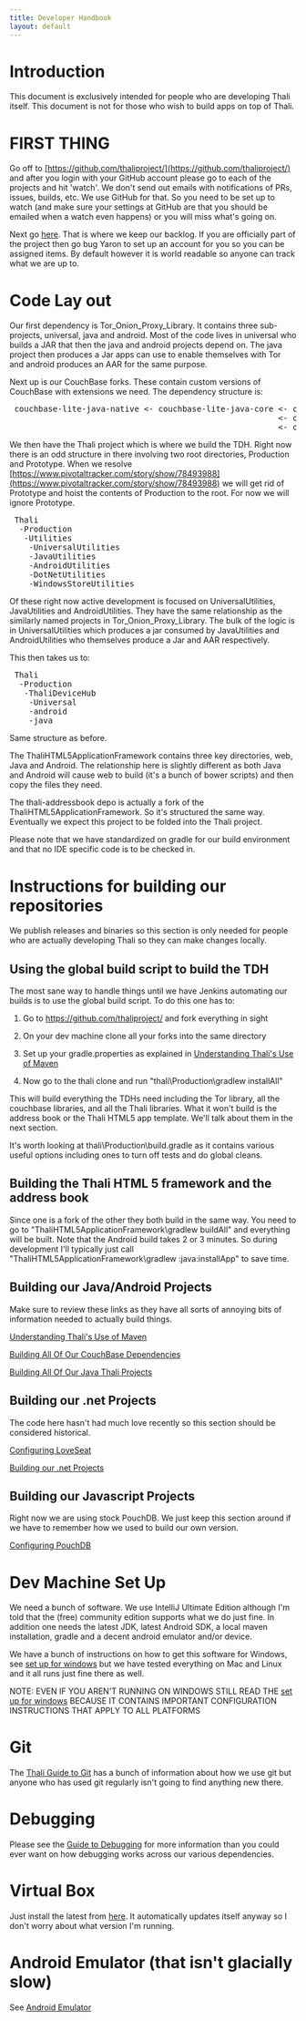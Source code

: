 ```yaml
---
title: Developer Handbook
layout: default
---
```


# Introduction 

This document is exclusively intended for people who are developing Thali itself. This document is not for those who wish to build apps on top of Thali.

# FIRST THING 

Go off to [https://github.com/thaliproject/](https://github.com/thaliproject/) and after you login with your GitHub account please go to each of the projects and hit 'watch'. We don't send out emails with notifications of PRs, issues, builds, etc. We use GitHub for that. So you need to be set up to watch (and make sure your settings at GitHub are that you should be emailed when a watch even happens) or you will miss what's going on.

Next go [here](https://www.pivotaltracker.com/n/projects/1163162). That is where we keep our backlog. If you are officially part of the project then go bug Yaron to set up an account for you so you can be assigned items. By default however it is world readable so anyone can track what we are up to.

# Code Lay out 

Our first dependency is Tor_Onion_Proxy_Library. It contains three sub-projects, universal, java and android. Most of the code lives in universal who builds a JAR that then the java and android projects depend on. The java project then produces a Jar apps can use to enable themselves with Tor and android produces an AAR for the same purpose.

Next up is our CouchBase forks. These contain custom versions of CouchBase with extensions we need. The dependency structure is:

<pre>
 couchbase-lite-java-native <- couchbase-lite-java-core <- couchbase-lite-listener 
                                                        <- couchbase-lite-java
                                                        <- couchbase-lite-android
</pre>


We then have the Thali project which is where we build the TDH. Right now there is an odd structure in there involving two root directories, Production and Prototype. When we resolve [https://www.pivotaltracker.com/story/show/78493988](https://www.pivotaltracker.com/story/show/78493988) we will get rid of Prototype and hoist the contents of Production to the root. For now we will ignore Prototype.

<pre>
 Thali
  -Production
   -Utilities
    -UniversalUtilities
    -JavaUtilities
    -AndroidUtilities
    -DotNetUtilities
    -WindowsStoreUtilities
</pre>

Of these right now active development is focused on UniversalUtilities, JavaUtilities and AndroidUtilities. They have the same relationship as the similarly named projects in Tor_Onion_Proxy_Library. The bulk of the logic is in UniversalUtilities which produces a jar consumed by JavaUtilities and AndroidUtilities who themselves produce a Jar and AAR respectively.

This then takes us to:

<pre>
 Thali
  -Production
   -ThaliDeviceHub
    -Universal
    -android
    -java
</pre>

Same structure as before.

The ThaliHTML5ApplicationFramework contains three key directories, web, Java and Android. The relationship here is slightly different as both Java and Android will cause web to build (it's a bunch of bower scripts) and then copy the files they need.

The thali-addressbook depo is actually a fork of the ThaliHTML5ApplicationFramework. So it's structured the same way. Eventually we expect this project to be folded into the Thali project.

Please note that we have standardized on gradle for our build environment and that no IDE specific code is to be checked in.

# Instructions for building our repositories 

We publish releases and binaries so this section is only needed for people who are actually developing Thali so they can make changes locally.

## Using the global build script to build the TDH 

The most sane way to handle things until we have Jenkins automating our builds is to use the global build script. To do this one has to:

1. Go to https://github.com/thaliproject/ and fork everything in sight

1. On your dev machine clone all your forks into the same directory

1. Set up your gradle.properties as explained in [Understanding Thali's Use of Maven](UnderstandingThalisUseOfMaven)

1. Now go to the thali clone and run "thali\Production\gradlew installAll"

This will build everything the TDHs need including the Tor library, all the couchbase libraries, and all the Thali libraries. What it won't build is the address book or the Thali HTML5 app template. We'll talk about them in the next section.

It's worth looking at thali\Production\build.gradle as it contains various useful options including ones to turn off tests and do global cleans.

## Building the Thali HTML 5 framework and the address book 

Since one is a fork of the other they both build in the same way. You need to go to "ThaliHTML5ApplicationFramework\gradlew buildAll" and everything will be built. Note that the Android build takes 2 or 3 minutes. So during development I'll typically just call "ThaliHTML5ApplicationFramework\gradlew :java:installApp" to save time.

## Building our Java/Android Projects 

Make sure to review these links as they have all sorts of annoying bits of information needed to actually build things.

[Understanding Thali's Use of Maven](UnderstandingThalisUseOfMaven)

[Building All Of Our CouchBase Dependencies](BuildingAllOfOurCouchbaseDependencies)

[Building All Of Our Java Thali Projects](BuildingAllOfOurJavaThaliProjects)

## Building our .net Projects 

The code here hasn't had much love recently so this section should be considered historical.

[Configuring LoveSeat](ConfiguringLoveSeat)

[Building our .net Projects](BuildingOurDotNetProjects)

## Building our Javascript Projects 

Right now we are using stock PouchDB. We just keep this section around if we have to remember how we used to build our own version.

[Configuring PouchDB](ConfiguringPouchDB)

# Dev Machine Set Up 

We need a bunch of software. We use IntelliJ Ultimate Edition although I'm told that the (free) community edition supports what we do just fine. In addition one needs the latest JDK, latest Android SDK, a local maven installation, gradle and a decent android emulator and/or device.

We have a bunch of instructions on how to get this software for Windows, see [set up for windows](SetupForWindows) but we have tested everything on Mac and Linux and it all runs just fine there as well.

NOTE: EVEN IF YOU AREN'T RUNNING ON WINDOWS STILL READ THE [set up for windows](SetupForWindows) BECAUSE IT CONTAINS IMPORTANT CONFIGURATION INSTRUCTIONS THAT APPLY TO ALL PLATFORMS

# Git 

The [Thali Guide to Git](ThaliGuideToGit) has a bunch of information about how we use git but anyone who has used git regularly isn't going to find anything new there.

# Debugging #

Please see the [Guide to Debugging](GuideToDebugging) for more information than you could ever want on how debugging works across our various dependencies.

# Virtual Box 

Just install the latest from [here](https://www.virtualbox.org/wiki/Downloads). It automatically updates itself anyway so I don't worry about what version I'm running.

# Android Emulator (that isn't glacially slow) 

See [Android Emulator](AndroidEmulator)


